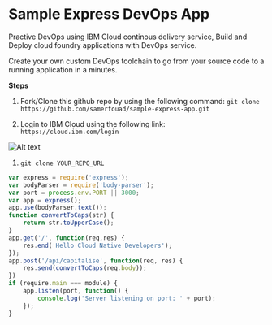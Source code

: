 # Sample Express DevOps App

Practive DevOps using IBM Cloud continous delivery service, Build and Deploy cloud foundry applications with DevOps service.

Create your own custom DevOps toolchain to go from your source code to a running application in a minutes.

**Steps**

1. Fork/Clone this github repo by using the following command: `git clone https://github.com/samerfouad/sample-express-app.git`

2. Login to IBM Cloud using the following link: `https://cloud.ibm.com/login`


![Alt text](user-images.githubusercontent.com/18283745/59562339-ad7aa400-902b-11e9-845f-eaef328df35e.png?raw=true "Optional Title")

1. `git clone YOUR_REPO_URL`

```javascript
var express = require('express');
var bodyParser = require('body-parser');
var port = process.env.PORT || 3000;
var app = express();
app.use(bodyParser.text());
function convertToCaps(str) {
    return str.toUpperCase();
}
app.get('/', function(req,res) {
    res.end('Hello Cloud Native Developers');
});
app.post('/api/capitalise', function(req, res) {
    res.send(convertToCaps(req.body));
})
if (require.main === module) {
    app.listen(port, function() {
        console.log('Server listening on port: ' + port);
    });
}
```
